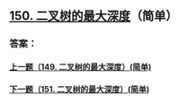 ## [150. 二叉树的最大深度](https://leetcode-cn.com/problems/merge-two-sorted-lists/)（简单）





### 答案：



#### [上一题（149. 二叉树的最大深度）(简单)](https://github.com/sdwwld/leetCode/blob/master/src/main/java/com/wld/java/leetcode/leetCode0149.md)

#### [下一题（151. 二叉树的最大深度）(简单)](https://github.com/sdwwld/leetCode/blob/master/src/main/java/com/wld/java/leetcode/leetCode0151.md)